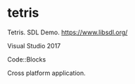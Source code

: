 # tetris

Tetris. 
SDL Demo.
https://www.libsdl.org/


Visual Studio 2017

Code::Blocks


Cross platform application.
